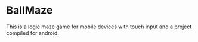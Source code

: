 # BallMaze
This is a logic maze game for mobile devices with touch input and a project compiled for android.
